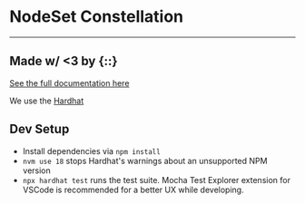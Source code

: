 # NodeSet Constellation
------
Made w/ <3 by {::}
------

[See the full documentation here](/docs/)

We use the [Hardhat](https://github.com/NomicFoundation/hardhat) 

## Dev Setup

- Install dependencies via `npm install`
- `nvm use 18` stops Hardhat's warnings about an unsupported NPM version
- `npx hardhat test` runs the test suite. Mocha Test Explorer extension for VSCode is recommended for a better UX while developing.
